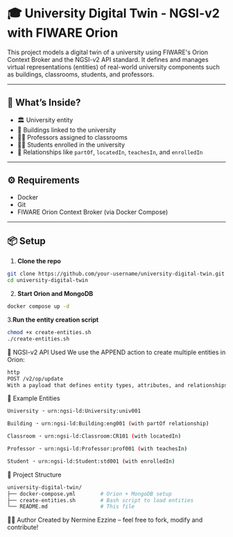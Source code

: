 # 🎓 University Digital Twin - NGSI-v2 with FIWARE Orion

This project models a digital twin of a university using FIWARE's Orion Context Broker and the NGSI-v2 API standard. It defines and manages virtual representations (entities) of real-world university components such as buildings, classrooms, students, and professors.

---

## 🚀 What’s Inside?

- 🏛️ University entity
- 🏢 Buildings linked to the university
- 🧑‍🏫 Professors assigned to classrooms
- 🧑‍🎓 Students enrolled in the university
- 🧩 Relationships like `partOf`, `locatedIn`, `teachesIn`, and `enrolledIn`

---

## ⚙️ Requirements

- Docker
- Git
- FIWARE Orion Context Broker (via Docker Compose)

---

## 📦 Setup

1. **Clone the repo**

```bash
git clone https://github.com/your-username/university-digital-twin.git
cd university-digital-twin
```
2. **Start Orion and MongoDB**

```bash
docker compose up -d
```
3.**Run the entity creation script**

```bash
chmod +x create-entities.sh
./create-entities.sh
```
📡 NGSI-v2 API Used
We use the APPEND action to create multiple entities in Orion:
```bash
http
POST /v2/op/update
With a payload that defines entity types, attributes, and relationships in JSON format.
```

🧠 Example Entities
```bash
University ➝ urn:ngsi-ld:University:univ001

Building ➝ urn:ngsi-ld:Building:eng001 (with partOf relationship)

Classroom ➝ urn:ngsi-ld:Classroom:CR101 (with locatedIn)

Professor ➝ urn:ngsi-ld:Professor:prof001 (with teachesIn)

Student ➝ urn:ngsi-ld:Student:std001 (with enrolledIn)
```

📁 Project Structure
```bash
university-digital-twin/
├── docker-compose.yml        # Orion + MongoDB setup
├── create-entities.sh        # Bash script to load entities
└── README.md                 # This file
```

🧑‍💻 Author
Created by Nermine Ezzine – feel free to fork, modify and contribute!

